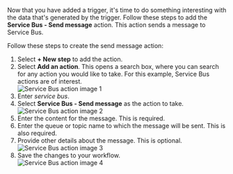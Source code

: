 Now that you have added a trigger, it's time to do something interesting with the data that's generated by the trigger. Follow these steps to add the **Service Bus - Send message** action. This action sends a message to Service Bus.  

Follow these steps to create the send message action:  

1. Select **+ New step** to add the action.  
2. Select **Add an action**. This opens a search box, where you can search for any action you would like to take. For this example, Service Bus actions are of interest.    
   ![Service Bus action image 1](https://docstestmedia1.blob.core.windows.net/azure-media/includes/media/connectors-create-api-servicebus/action-1.png)   
3. Enter *service bus*.  
4. Select **Service Bus - Send message** as the action to take.  
   ![Service Bus action image 2](https://docstestmedia1.blob.core.windows.net/azure-media/includes/media/connectors-create-api-servicebus/action-2.png)    
5. Enter the content for the message. This is required.  
6. Enter the queue or topic name to which the message will be sent. This is also required.   
7. Provide other details about the message. This is optional.     
   ![Service Bus action image 3](https://docstestmedia1.blob.core.windows.net/azure-media/includes/media/connectors-create-api-servicebus/action-3.png)    
8. Save the changes to your workflow.   
   ![Service Bus action image 4](https://docstestmedia1.blob.core.windows.net/azure-media/includes/media/connectors-create-api-servicebus/action-4.png)     





